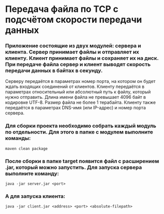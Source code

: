 # Передача файла по TCP с подсчётом скорости передачи данных
### Приложение состоящие из двух модулей: сервера и клиента. Сервер принимает файлы и отправляет их клиенту. Клиент принимает файлы и сохраняет их на диск. При передаче файла сервер и клиент выводят скорость передачи данных в байтах в секунду.

Серверу передаётся в параметрах номер порта, на котором он будет ждать входящих соединений от клиентов.
Клиенту передаётся в параметрах относительный или абсолютный путь к файлу, который нужно отправить. Длина имени файла не превышает 4096 байт в кодировке UTF-8. Размер файла не более 1 терабайта.
Клиенту также передаётся в параметрах DNS-имя (или IP-адрес) и номер порта сервера.

### Для сборки проекта необходимо собрать каждый модуль по отдельности. Для этого в папке с модулем выполните команды:
```maven clean package```
### После сборки в папке target появится файл с расширением .jar, который можно запустить. Для запуска сервера выполните команду:
```java -jar server.jar <port>```
### А для запуска клиента:
```java -jar client.jar <address> <port> <absolute-filepath>```